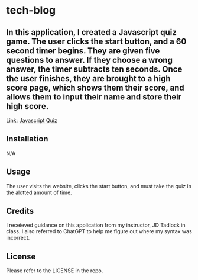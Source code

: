 # tech-blog

## In this application, I created a Javascript quiz game. The user clicks the start button, and a 60 second timer begins. They are given five questions to answer. If they choose a wrong answer, the timer subtracts ten seconds. Once the user finishes, they are brought to a high score page, which shows them their score, and allows them to input their name and store their high score.

Link: <a href="https://coreyphillipsofficial.github.io/javascript_quiz/">Javascript Quiz</a> 

<!-- ![Screenshot](./assets/main-page-screenshot.png)
![Screenshot](./assets/question-screenshot.png)
![Screenshot](./assets/highscores-screenshot.png) -->


## Installation

N/A

## Usage

The user visits the website, clicks the start button, and must take the quiz in the alotted amount of time.

## Credits

I receieved guidance on this application from my instructor, JD Tadlock in class. I also referred to ChatGPT to help me figure out where my syntax was incorrect.

## License

Please refer to the LICENSE in the repo.